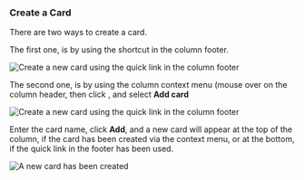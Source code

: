 ### Create a Card

There are two ways to create a card.

The first one, is by using the <i class="fa fa-plus"></i> shortcut in the column footer.

<img class="pure-img" src="{{relativeRootPath}}/images/en/c04_card_create-card_footer.png" alt="Create a new card using the quick link in the column footer">

The second one, is by using the column context menu (mouse over on the column header, then click <i class="fa fa-chevron-down"></i>, and select **Add card**

<img class="pure-img" src="{{relativeRootPath}}/images/en/c04_card_create-card_menu.png" alt="Create a new card using the quick link in the column footer">

Enter the card name, click **Add**, and a new card will appear at the top of the column, if the card has been created via the context menu, or at the bottom, if the quick link in the footer has been used.

<img class="pure-img" src="{{relativeRootPath}}/images/en/c04_card_create-card_done.png" alt="A new card has been created">
